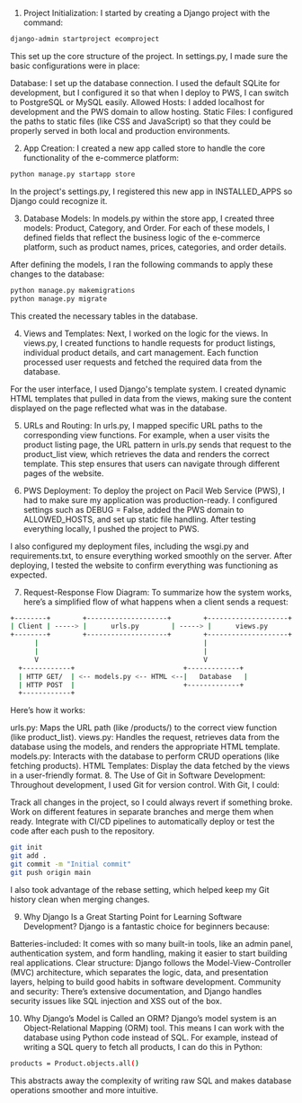 1. Project Initialization:
I started by creating a Django project with the command:

```bash
django-admin startproject ecomproject
```

This set up the core structure of the project. In settings.py, I made sure the basic configurations were in place:

Database: I set up the database connection. I used the default SQLite for development, but I configured it so that when I deploy to PWS, I can switch to PostgreSQL or MySQL easily.
Allowed Hosts: I added localhost for development and the PWS domain to allow hosting.
Static Files: I configured the paths to static files (like CSS and JavaScript) so that they could be properly served in both local and production environments.

2. App Creation:
I created a new app called store to handle the core functionality of the e-commerce platform:

```bash
python manage.py startapp store
```

In the project's settings.py, I registered this new app in INSTALLED_APPS so Django could recognize it.

3. Database Models:
In models.py within the store app, I created three models: Product, Category, and Order. For each of these models, I defined fields that reflect the business logic of the e-commerce platform, such as product names, prices, categories, and order details.

After defining the models, I ran the following commands to apply these changes to the database:

```bash
python manage.py makemigrations
python manage.py migrate
```

This created the necessary tables in the database.

4. Views and Templates:
Next, I worked on the logic for the views. In views.py, I created functions to handle requests for product listings, individual product details, and cart management. Each function processed user requests and fetched the required data from the database.

For the user interface, I used Django's template system. I created dynamic HTML templates that pulled in data from the views, making sure the content displayed on the page reflected what was in the database.

5. URLs and Routing:
In urls.py, I mapped specific URL paths to the corresponding view functions. For example, when a user visits the product listing page, the URL pattern in urls.py sends that request to the product_list view, which retrieves the data and renders the correct template. This step ensures that users can navigate through different pages of the website.

6. PWS Deployment:
To deploy the project on Pacil Web Service (PWS), I had to make sure my application was production-ready. I configured settings such as DEBUG = False, added the PWS domain to ALLOWED_HOSTS, and set up static file handling. After testing everything locally, I pushed the project to PWS.

I also configured my deployment files, including the wsgi.py and requirements.txt, to ensure everything worked smoothly on the server. After deploying, I tested the website to confirm everything was functioning as expected.

7. Request-Response Flow Diagram:
To summarize how the system works, here’s a simplified flow of what happens when a client sends a request:

```bash
+--------+        +--------------------+        +--------------------+
| Client | -----> |      urls.py        | -----> |      views.py       |
+--------+        +--------------------+        +--------------------+
      |                                         |
      |                                         |
      V                                         V
  +------------+                           +-------------+
  | HTTP GET/  | <-- models.py <-- HTML <--|   Database   |
  | HTTP POST  |                           +-------------+
  +------------+

```
Here’s how it works:

urls.py: Maps the URL path (like /products/) to the correct view function (like product_list).
views.py: Handles the request, retrieves data from the database using the models, and renders the appropriate HTML template.
models.py: Interacts with the database to perform CRUD operations (like fetching products).
HTML Templates: Display the data fetched by the views in a user-friendly format.
8. The Use of Git in Software Development:
Throughout development, I used Git for version control. With Git, I could:

Track all changes in the project, so I could always revert if something broke.
Work on different features in separate branches and merge them when ready.
Integrate with CI/CD pipelines to automatically deploy or test the code after each push to the repository.

```bash
git init
git add .
git commit -m "Initial commit"
git push origin main
```

I also took advantage of the rebase setting, which helped keep my Git history clean when merging changes.

9. Why Django Is a Great Starting Point for Learning Software Development?
Django is a fantastic choice for beginners because:

Batteries-included: It comes with so many built-in tools, like an admin panel, authentication system, and form handling, making it easier to start building real applications.
Clear structure: Django follows the Model-View-Controller (MVC) architecture, which separates the logic, data, and presentation layers, helping to build good habits in software development.
Community and security: There’s extensive documentation, and Django handles security issues like SQL injection and XSS out of the box.

10. Why Django’s Model is Called an ORM?
Django’s model system is an Object-Relational Mapping (ORM) tool. This means I can work with the database using Python code instead of SQL. For example, instead of writing a SQL query to fetch all products, I can do this in Python:

```bash
products = Product.objects.all()
```

This abstracts away the complexity of writing raw SQL and makes database operations smoother and more intuitive.
